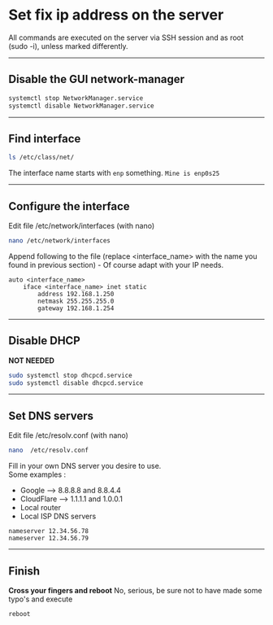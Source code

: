 # Set fix ip address on the server

All commands are executed on the server via SSH session and as root (sudo -i), unless marked differently.  

---
## Disable the GUI network-manager
```bash
systemctl stop NetworkManager.service
systemctl disable NetworkManager.service
```
---
## Find interface
```bash
ls /etc/class/net/
```
The interface name starts with `enp` something.
```Mine is enp0s25```

---
## Configure the interface
Edit file /etc/network/interfaces (with nano) 
```bash
nano /etc/network/interfaces
```
Append following to the file (replace <interface_name> with the name you found in previous section) - Of course adapt with your IP needs.  
```
auto <interface_name>
    iface <interface_name> inet static
        address 192.168.1.250
        netmask 255.255.255.0
        gateway 192.168.1.254
```

---
## Disable DHCP
**NOT NEEDED**
```bash
sudo systemctl stop dhcpcd.service
sudo systemctl disable dhcpcd.service
```
---
## Set DNS servers
Edit file  /etc/resolv.conf (with nano) 
```bash
nano  /etc/resolv.conf
```
Fill in your own DNS server you desire to use.  
Some examples :
* Google --> 8.8.8.8 and 8.8.4.4
* CloudFlare --> 1.1.1.1 and 1.0.0.1
* Local router
* Local ISP DNS servers
```
nameserver 12.34.56.78
nameserver 12.34.56.79
```

---
## Finish
**Cross your fingers and reboot**
No, serious, be sure not to have made some typo's and execute
```bash
reboot
```
